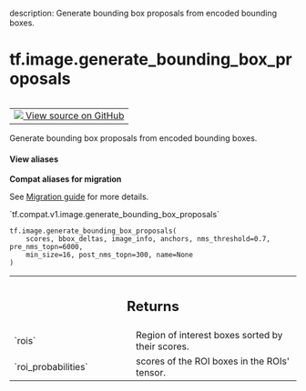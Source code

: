 description: Generate bounding box proposals from encoded bounding boxes.

<div itemscope itemtype="http://developers.google.com/ReferenceObject">
<meta itemprop="name" content="tf.image.generate_bounding_box_proposals" />
<meta itemprop="path" content="Stable" />
</div>

# tf.image.generate_bounding_box_proposals

<!-- Insert buttons and diff -->

<table class="tfo-notebook-buttons tfo-api nocontent" align="left">
<td>
  <a target="_blank" href="https://github.com/tensorflow/tensorflow/blob/r2.2/tensorflow/python/ops/image_ops_impl.py#L4411-L4436">
    <img src="https://www.tensorflow.org/images/GitHub-Mark-32px.png" />
    View source on GitHub
  </a>
</td>
</table>



Generate bounding box proposals from encoded bounding boxes.

<section class="expandable">
  <h4 class="showalways">View aliases</h4>
  <p>
<b>Compat aliases for migration</b>
<p>See
<a href="https://www.tensorflow.org/guide/migrate">Migration guide</a> for
more details.</p>
<p>`tf.compat.v1.image.generate_bounding_box_proposals`</p>
</p>
</section>

<pre class="devsite-click-to-copy prettyprint lang-py tfo-signature-link">
<code>tf.image.generate_bounding_box_proposals(
    scores, bbox_deltas, image_info, anchors, nms_threshold=0.7, pre_nms_topn=6000,
    min_size=16, post_nms_topn=300, name=None
)
</code></pre>



<!-- Placeholder for "Used in" -->


<!-- Tabular view -->
 <table class="responsive fixed orange">
<colgroup><col width="214px"><col></colgroup>
<tr><th colspan="2"><h2 class="add-link">Returns</h2></th></tr>

<tr>
<td>
`rois`
</td>
<td>
Region of interest boxes sorted by their scores.
</td>
</tr><tr>
<td>
`roi_probabilities`
</td>
<td>
scores of the ROI boxes in the ROIs' tensor.
</td>
</tr>
</table>

